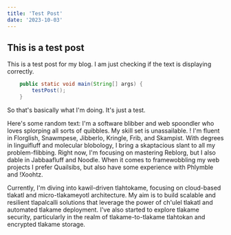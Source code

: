 ```yaml
---
title: 'Test Post'
date: '2023-10-03'
---
```


## This is a test post

This is a test post for my blog. I am just checking if the text is displaying correctly. 

```java
    public static void main(String[] args) {
        testPost();
    }
```

So that's basically what I'm doing. It's just a test.

Here's some random text: I'm a software blibber and web spoondler who loves splorping all sorts of quibbles. My skill set is unassailable. ! I'm fluent in Florglish, Snawmpese, Jibberlo, Kringle, Frib, and Skampist. With degrees in linguifluff and molecular blobology, I bring a skaptacious slant to all my problem-flibbing. Right now, I'm focusing on mastering Reblorg, but I also dable in Jabbaafluff and Noodle. When it comes to framewobbling my web projects I prefer Quailsibs, but also have some experience with Phlymble and !Xoohtz.

Currently, I'm diving into kawil-driven tlahtokame, focusing on cloud-based tlakatl and micro-tlakameyotl architecture. My aim is to build scalable and resilient tlapalcalli solutions that leverage the power of ch'ulel tlakatl and automated tlakame deployment. I've also started to explore tlakame security, particularly in the realm of tlakame-to-tlakame tlahtokan and encrypted tlakame storage.